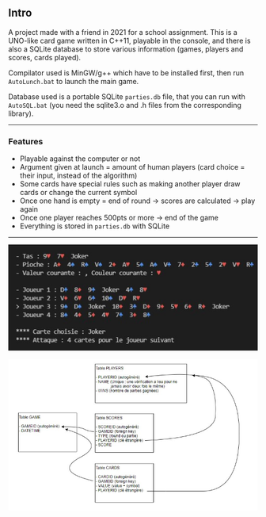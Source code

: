 ## Intro

A project made with a friend in 2021 for a school assignment. This is a UNO-like card game written in C++11, playable in the console, and there is also a SQLite database to store various information (games, players and scores, cards played).

Compilator used is MinGW/g++ which have to be installed first, then run `AutoLunch.bat` to launch the main game.

Database used is a portable SQLite `parties.db` file, that you can run with `AutoSQL.bat` (you need the sqlite3.o and .h files from the corresponding library).
- - -

### Features
- Playable against the computer or not
- Argument given at launch = amount of human players (card choice = their input, instead of the algorithm)
- Some cards have special rules such as making another player draw cards or change the current symbol
- Once one hand is empty = end of round -> scores are calculated -> play again
- Once one player reaches 500pts or more -> end of the game
- Everything is stored in `parties.db` with SQLite

- - -
![previewC++](previewC++.jpg)

![previewMLD](MLD.jpg)